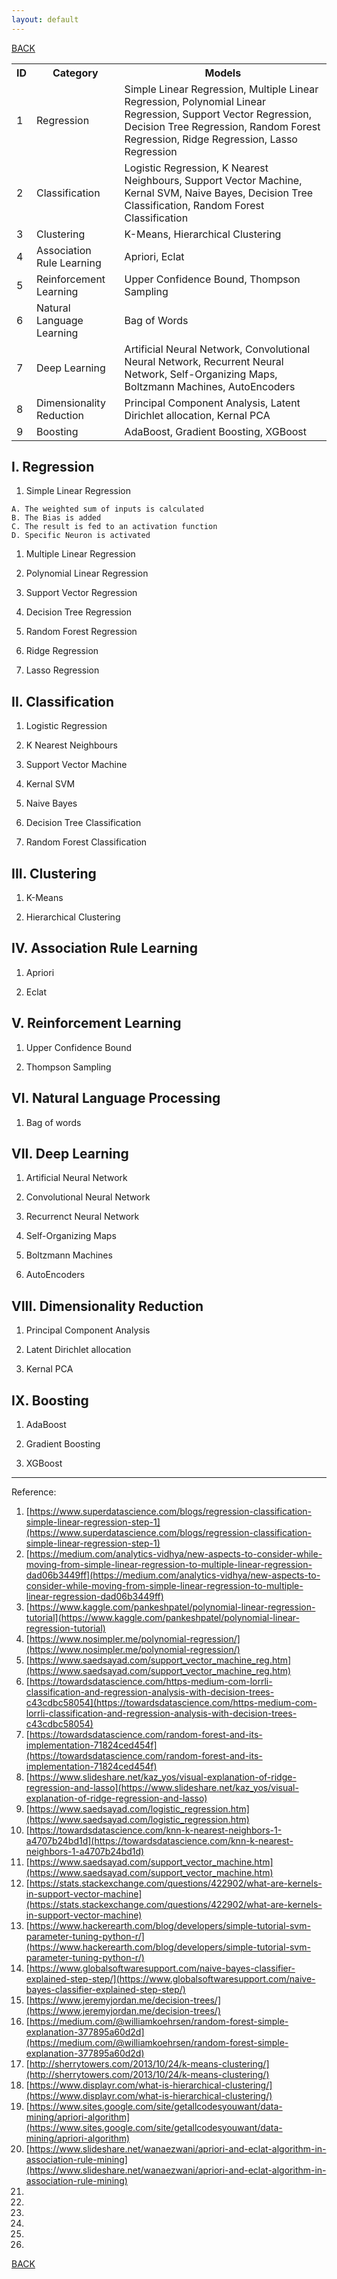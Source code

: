 ```yaml
---
layout: default
---
```


[BACK](./)

<table>
  <tr>
    <th>ID</th><th>Category</th><th>Models</th>
  </tr>
  <tr>
    <td>1</td><td>Regression</td><td>Simple Linear Regression, Multiple Linear Regression, Polynomial Linear Regression, Support Vector Regression, Decision Tree Regression, Random Forest Regression, Ridge Regression, Lasso Regression</td>
  </tr>
  <tr>
    <td>2</td><td>Classification</td><td>Logistic Regression, K Nearest Neighbours, Support Vector Machine, Kernal SVM, Naive Bayes, Decision Tree Classification, Random Forest Classification</td>
  </tr>
  <tr>
    <td>3</td><td>Clustering</td><td>K-Means, Hierarchical Clustering</td>
  </tr>
  <tr>
    <td>4</td><td>Association Rule Learning</td><td>Apriori, Eclat</td>
  </tr>
  <tr>
    <td>5</td><td>Reinforcement Learning</td><td>Upper Confidence Bound, Thompson Sampling</td>
  </tr>
  <tr>
    <td>6</td><td>Natural Language Learning</td><td>Bag of Words</td>
  </tr>
  <tr>
    <td>7</td><td>Deep Learning</td><td>Artificial Neural Network, Convolutional Neural Network, Recurrent Neural Network, Self-Organizing Maps, Boltzmann Machines, AutoEncoders</td>
  </tr>
  <tr>
    <td>8</td><td>Dimensionality Reduction</td><td>Principal Component Analysis, Latent Dirichlet allocation, Kernal PCA</td>
  </tr>
  <tr>
    <td>9</td><td>Boosting</td><td>AdaBoost, Gradient Boosting, XGBoost</td>
  </tr>
</table>

## I. Regression

1. Simple Linear Regression 
```
A. The weighted sum of inputs is calculated
B. The Bias is added
C. The result is fed to an activation function
D. Specific Neuron is activated
```

1. Multiple Linear Regression

1. Polynomial Linear Regression

1. Support Vector Regression

1. Decision Tree Regression

1. Random Forest Regression

1. Ridge Regression

1. Lasso Regression

## II. Classification

1. Logistic Regression

1. K Nearest Neighbours

1. Support Vector Machine

1. Kernal SVM

1. Naive Bayes

1. Decision Tree Classification

1. Random Forest Classification

## III. Clustering

1. K-Means

1. Hierarchical Clustering

## IV. Association Rule Learning

1. Apriori

1. Eclat

## V. Reinforcement Learning

1. Upper Confidence Bound

1. Thompson Sampling

## VI. Natural Language Processing

1. Bag of words

## VII. Deep Learning

1. Artificial Neural Network

1. Convolutional Neural Network

1. Recurrenct Neural Network

1. Self-Organizing Maps

1. Boltzmann Machines

1. AutoEncoders

## VIII. Dimensionality Reduction

1. Principal Component Analysis

1. Latent Dirichlet allocation

1. Kernal PCA

## IX. Boosting

1. AdaBoost

1. Gradient Boosting

1. XGBoost

* * *

Reference:

1. [https://www.superdatascience.com/blogs/regression-classification-simple-linear-regression-step-1](https://www.superdatascience.com/blogs/regression-classification-simple-linear-regression-step-1)
1. [https://medium.com/analytics-vidhya/new-aspects-to-consider-while-moving-from-simple-linear-regression-to-multiple-linear-regression-dad06b3449ff](https://medium.com/analytics-vidhya/new-aspects-to-consider-while-moving-from-simple-linear-regression-to-multiple-linear-regression-dad06b3449ff)
1. [https://www.kaggle.com/pankeshpatel/polynomial-linear-regression-tutorial](https://www.kaggle.com/pankeshpatel/polynomial-linear-regression-tutorial)
1. [https://www.nosimpler.me/polynomial-regression/](https://www.nosimpler.me/polynomial-regression/)
1. [https://www.saedsayad.com/support_vector_machine_reg.htm](https://www.saedsayad.com/support_vector_machine_reg.htm)
1. [https://towardsdatascience.com/https-medium-com-lorrli-classification-and-regression-analysis-with-decision-trees-c43cdbc58054](https://towardsdatascience.com/https-medium-com-lorrli-classification-and-regression-analysis-with-decision-trees-c43cdbc58054)
1. [https://towardsdatascience.com/random-forest-and-its-implementation-71824ced454f](https://towardsdatascience.com/random-forest-and-its-implementation-71824ced454f)
1. [https://www.slideshare.net/kaz_yos/visual-explanation-of-ridge-regression-and-lasso](https://www.slideshare.net/kaz_yos/visual-explanation-of-ridge-regression-and-lasso)
1. [https://www.saedsayad.com/logistic_regression.htm](https://www.saedsayad.com/logistic_regression.htm)
1. [https://towardsdatascience.com/knn-k-nearest-neighbors-1-a4707b24bd1d](https://towardsdatascience.com/knn-k-nearest-neighbors-1-a4707b24bd1d)
1. [https://www.saedsayad.com/support_vector_machine.htm](https://www.saedsayad.com/support_vector_machine.htm)
1. [https://stats.stackexchange.com/questions/422902/what-are-kernels-in-support-vector-machine](https://stats.stackexchange.com/questions/422902/what-are-kernels-in-support-vector-machine)
1. [https://www.hackerearth.com/blog/developers/simple-tutorial-svm-parameter-tuning-python-r/](https://www.hackerearth.com/blog/developers/simple-tutorial-svm-parameter-tuning-python-r/)
1. [https://www.globalsoftwaresupport.com/naive-bayes-classifier-explained-step-step/](https://www.globalsoftwaresupport.com/naive-bayes-classifier-explained-step-step/)
1. [https://www.jeremyjordan.me/decision-trees/](https://www.jeremyjordan.me/decision-trees/)
1. [https://medium.com/@williamkoehrsen/random-forest-simple-explanation-377895a60d2d](https://medium.com/@williamkoehrsen/random-forest-simple-explanation-377895a60d2d)
1. [http://sherrytowers.com/2013/10/24/k-means-clustering/](http://sherrytowers.com/2013/10/24/k-means-clustering/)
1. [https://www.displayr.com/what-is-hierarchical-clustering/](https://www.displayr.com/what-is-hierarchical-clustering/)
1. [https://www.sites.google.com/site/getallcodesyouwant/data-mining/apriori-algorithm](https://www.sites.google.com/site/getallcodesyouwant/data-mining/apriori-algorithm)
1. [https://www.slideshare.net/wanaezwani/apriori-and-eclat-algorithm-in-association-rule-mining](https://www.slideshare.net/wanaezwani/apriori-and-eclat-algorithm-in-association-rule-mining)
1. []()
1. []()
1. []()
1. []()
1. []()
1. []()


[BACK](./)
